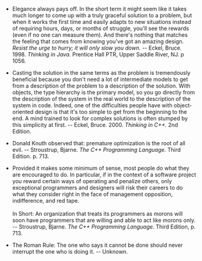 <!-- 
.. title: Software Engineering Quotes
.. slug: software-engineering-quotes
.. date: 2017-01-24 21:39:00 UTC-06:00
.. tags: software engineering
.. category: software engineering
.. link: 
.. description: 
.. type: text
-->

* Elegance always pays off. In the short term it might seem like it takes much longer to come up
  with a truly graceful solution to a problem, but when it works the first time and easily adapts
  to new situations instead of requiring hours, days, or months of struggle, you'll see the rewards
  (even if no one can measure them). And there's nothing that matches the feeling that comes from
  knowing you've got an amazing design. *Resist the urge to hurry; it will only slow you down.*
  -- Eckel, Bruce. 1998. *Thinking in Java.* Prentice Hall PTR, Upper Saddle River, NJ. p 1056.

* Casting the solution in the same terms as the problem is tremendously beneficial because you
  don't need a lot of intermediate models to get from a description of the problem to a
  description of the solution. With objects, the type hierarchy is the primary model, so you go
  directly from the description of the system in the real world to the description of the system
  in code. Indeed, one of the difficulties people have with object-oriented design is that it's
  too simple to get from the beginning to the end. A mind trained to look for complex solutions
  is often stumped by this simplicity at first. -- Eckel, Bruce. 2000. *Thinking in C++.* 2nd Edition.

* Donald Knuth observed that: premature optimization is the root of all evil.
  -- Stroustrup, Bjarne. *The C++ Programming Language.* Third Edition. p. 713.

* Provided it makes some minimum of sense, most people do what they are encouraged to do. In particular,
  if in the context of a software project you reward certain ways of operating and penalize others,
  only exceptional programmers and designers will risk their careers to do what they consider right
  in the face of management opposition, indifference, and red tape.
  <br></br>
  In Short: An organization that treats its programmers as morons will soon have programmers that
  are willing and able to act like morons only.
  -- Stroustrup, Bjarne. *The C++ Programming Language.* Third Edition, p. 713.

* The Roman Rule: The one who says it cannot be done should never interrupt the one who is doing it.
  -- Unknown.
